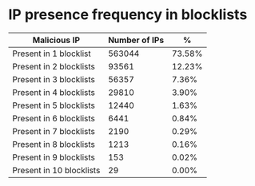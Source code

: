 # IP presence frequency in blocklists
| Malicious IP | Number of IPs | % |
|----|----|----|
| Present in 1 blocklist | 563044 | 73.58% |
| Present in 2 blocklists | 93561 | 12.23% |
| Present in 3 blocklists | 56357 | 7.36% |
| Present in 4 blocklists | 29810 | 3.90% |
| Present in 5 blocklists | 12440 | 1.63% |
| Present in 6 blocklists | 6441 | 0.84% |
| Present in 7 blocklists | 2190 | 0.29% |
| Present in 8 blocklists | 1213 | 0.16% |
| Present in 9 blocklists | 153 | 0.02% |
| Present in 10 blocklists | 29 | 0.00% |
